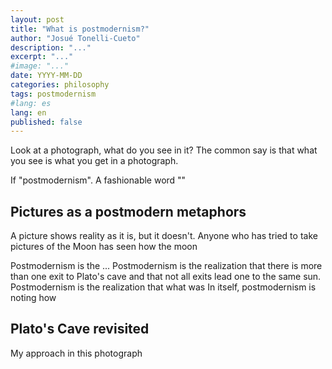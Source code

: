 ```yaml
---
layout: post
title: "What is postmodernism?"
author: "Josué Tonelli-Cueto"
description: "..."
excerpt: "..."
#image: "..."
date: YYYY-MM-DD
categories: philosophy
tags: postmodernism
#lang: es
lang: en
published: false
---
```


Look at a photograph, what do you see in it? The common say is that what you see is what you get in a photograph.

If  "postmodernism".
A fashionable word ""

## Pictures as a postmodern metaphors

A picture shows reality as it is, but it doesn't. Anyone who has tried to take pictures of the Moon has seen how the moon


Postmodernism is the ...
Postmodernism is the realization that there is more than one exit to Plato's cave and that not all exits lead one to the same sun. Postmodernism is the realization that what was In itself, postmodernism is noting how

## Plato's Cave revisited


My approach in this photograph
